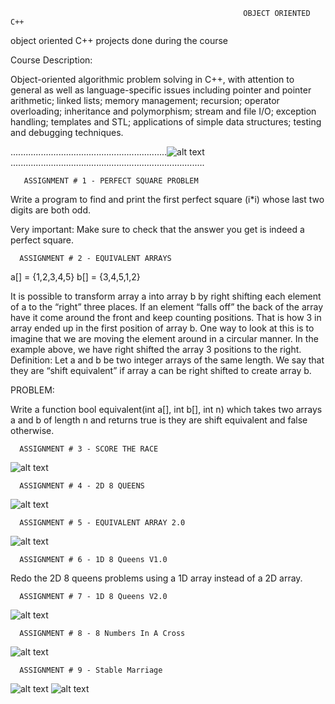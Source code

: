                                                         OBJECT ORIENTED C++

object oriented C++ projects  done during the course 

Course Description:

Object-oriented algorithmic problem solving in C++, with attention to general as well as language-specific issues including pointer and pointer arithmetic; linked lists; memory management; recursion; operator overloading; inheritance and polymorphism; stream and file I/O; exception handling; templates and STL; applications of simple data structures; testing and debugging techniques. 

  ..............................................................![alt text](https://www.freeiconspng.com/uploads/c--logo-icon-1.png).............................................................................

       ASSIGNMENT # 1 - PERFECT SQUARE PROBLEM
Write a program to find and print the first perfect square (i*i) whose last two digits are both odd.

Very important:
Make sure to check that the answer you get is indeed a perfect square.

      ASSIGNMENT # 2 - EQUIVALENT ARRAYS
a[] = {1,2,3,4,5}
b[] = {3,4,5,1,2}

It is possible to transform array a into array b by right shifting each element of a to the “right”
three places. If an element “falls off” the back of the array have it come around the front and
keep counting positions. That is how 3 in array ended up in the first position of array b. One
way to look at this is to imagine that we are moving the element around in a circular manner.
In the example above, we have right shifted the array 3 positions to the right.
Definition: Let a and b be two integer arrays of the same length. We say that they are “shift
equivalent” if array a can be right shifted to create array b.

PROBLEM:

Write a function
bool equivalent(int a[], int b[], int n)
which takes two arrays a and b of length n and returns true is they are shift equivalent and false
otherwise.   

      ASSIGNMENT # 3 - SCORE THE RACE

![alt text](https://i.imgur.com/KLPk5Ir.png?1)

      ASSIGNMENT # 4 - 2D 8 QUEENS 
![alt text](https://i.imgur.com/4oLFdWW.png)
      
      ASSIGNMENT # 5 - EQUIVALENT ARRAY 2.0
 ![alt text](https://i.imgur.com/bV3C19Z.png)     

      ASSIGNMENT # 6 - 1D 8 Queens V1.0
Redo the 2D 8 queens problems using a 1D array instead of a 2D array.

      ASSIGNMENT # 7 - 1D 8 Queens V2.0
 ![alt text](https://i.imgur.com/kBip7aI.png)   
 
      ASSIGNMENT # 8 - 8 Numbers In A Cross
 ![alt text](https://i.imgur.com/bQc8yQW.png) 
 
      ASSIGNMENT # 9 - Stable Marriage
 ![alt text](https://i.imgur.com/2DYhhpY.png)
 ![alt text](https://i.imgur.com/NLKkCVw.png) 
      

